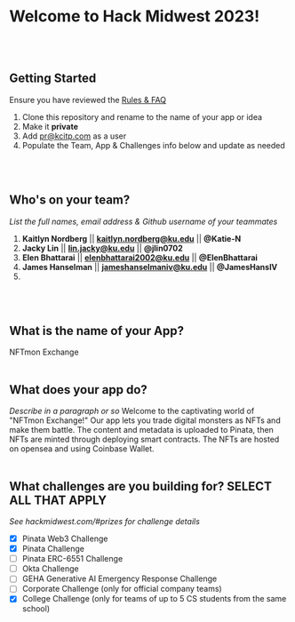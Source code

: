 # Welcome to Hack Midwest 2023!
<br /><br />


## Getting Started
Ensure you have reviewed the [Rules & FAQ](https://hackmidwest.com/#faq)
1. Clone this repository and rename to the name of your app or idea
2. Make it **private**
3. Add pr@kcitp.com as a user
4. Populate the Team, App & Challenges info below and update as needed

<br /><br />

## Who's on your team?
*List the full names,  email address & Github username of your teammates*

1.   **Kaitlyn Nordberg**  || **kaitlyn.nordberg@ku.edu** || **@Katie-N**
2.   **Jacky Lin**  || **lin.jacky@ku.edu** || **@jlin0702**
3.   **Elen Bhattarai**  || **elenbhattarai2002@ku.edu** || **@ElenBhattarai**
4.   **James Hanselman** || **jameshanselmaniv@ku.edu** || **@JamesHansIV**
5.

<br /><br />


## What is the name of your App?
NFTmon Exchange
<br /><br />
## What does your app do?
*Describe in a paragraph or so*
Welcome to the captivating world of "NFTmon Exchange!" Our app lets you trade digital monsters as NFTs and make them battle. The content and metadata is uploaded to Pinata, then NFTs are minted through deploying smart contracts. The NFTs are hosted on opensea and using Coinbase Wallet.
<br /><br />


## What challenges are you building for? SELECT ALL THAT APPLY
*See hackmidwest.com/#prizes for challenge details*
- [X]  Pinata Web3 Challenge
- [X]  Pinata Challenge
- [ ]  Pinata ERC-6551 Challenge
- [ ]  Okta Challenge
- [ ]  GEHA Generative AI Emergency Response Challenge
- [ ]  Corporate Challenge (only for official company teams)
- [X]  College Challenge (only for teams of up to 5 CS students from the same school)

<br /><br />




